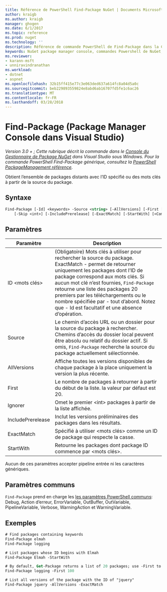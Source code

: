 ```yaml
---
title: Référence de PowerShell Find-Package NuGet | Documents Microsoft
author: kraigb
ms.author: kraigb
manager: ghogen
ms.date: 6/1/2017
ms.topic: reference
ms.prod: nuget
ms.technology: ''
description: Référence de commande PowerShell de Find-Package dans la Console du Gestionnaire de Package NuGet dans Visual Studio.
keywords: NuGet package manager console, commandes Powershell de NuGet, référence NuGet Powershell, Find-Package
ms.reviewer:
- karann-msft
- unniravindranathan
ms.workload:
- dotnet
- aspnet
ms.openlocfilehash: 32b15ff415e77c3e063ded637a614fc8a04d5a0c
ms.sourcegitcommit: beb229893559824e8abd6ab16707fd5fe1c6ac26
ms.translationtype: MT
ms.contentlocale: fr-FR
ms.lasthandoff: 03/28/2018
---
```

# <a name="find-package-package-manager-console-in-visual-studio"></a>Find-Package (Package Manager Console dans Visual Studio)

*Version 3.0 + ; Cette rubrique décrit la commande dans le [Console du Gestionnaire de Package NuGet](package-manager-console.md) dans Visual Studio sous Windows. Pour la commande PowerShell Find-Package générique, consultez la [PowerShell PackageManagement référence](/powershell/module/packagemanagement/?view=powershell-6).*

Obtient l’ensemble de packages distants avec l’ID spécifié ou des mots clés à partir de la source du package.

## <a name="syntax"></a>Syntaxe

```ps
Find-Package [-Id] <keywords> -Source <string> [-AllVersions] [-First [<int>]]
    [-Skip <int>] [-IncludePrerelease] [-ExactMatch] [-StartWith] [<CommonParameters>]
```

## <a name="parameters"></a>Paramètres

| Paramètre | Description |
| --- | --- |
| ID &lt;mots clés&gt; | (Obligatoire) Mots clés à utiliser pour rechercher la source du package. ExactMatch - permet de retourner uniquement les packages dont l’ID de package correspond aux mots clés. Si aucun mot clé n’est fournies, `Find-Package` retourne une liste des packages 20 premiers par les téléchargements ou le nombre spécifiée par - tout d’abord. Notez que - Id est facultatif et une absence d’opération. |
| Source | Le chemin d’accès URL ou un dossier pour la source du package à rechercher. Chemins d’accès du dossier local peuvent être absolu ou relatif du dossier actif. Si omis, `Find-Package` recherche la source du package actuellement sélectionnée. |
| AllVersions | Affiche toutes les versions disponibles de chaque package à la place uniquement la version la plus récente. |
| First | Le nombre de packages à retourner à partir du début de la liste. la valeur par défaut est 20. |
| Ignorer | Omet le premier &lt;int&gt; packages à partir de la liste affichée.  |
| IncludePrerelease | Inclut les versions préliminaires des packages dans les résultats. |
| ExactMatch | Spécifié à utiliser &lt;mots clés&gt; comme un ID de package qui respecte la casse. |
| StartWith | Retourne les packages dont package ID commence par &lt;mots clés&gt;. |

Aucun de ces paramètres accepter pipeline entrée ni les caractères génériques.

## <a name="common-parameters"></a>Paramètres communs

`Find-Package` prend en charge les [les paramètres PowerShell communs](http://go.microsoft.com/fwlink/?LinkID=113216): Debug, Action d’erreur, ErrorVariable, OutBuffer, OutVariable, PipelineVariable, Verbose, WarningAction et WarningVariable.

## <a name="examples"></a>Exemples

```ps
# Find packages containing keywords
Find-Package elmah
Find-Package logging

# List packages whose ID begins with Elmah
Find-Package Elmah -StartWith

# By default, Get-Package returns a list of 20 packages; use -First to show more
Find-Package logging -First 100

# List all versions of the package with the ID of "jquery"
Find-Package jquery -AllVersions -ExactMatch
```
